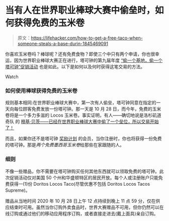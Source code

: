 # 当有人在世界职业棒球大赛中偷垒时，如何获得免费的玉米卷

> 原文：<https://lifehacker.com/how-to-get-a-free-taco-when-someone-steals-a-base-durin-1845469091>

你喜欢玉米卷吗？棒球呢？还有免费食物？即使三个中只有两个申请，你也很幸运，因为世界职业棒球大赛正在进行，塔可钟的第九届年度 [“偷一个基地，偷一个塔可钟”促销活动](https://www.tacobell.com/stealataco) 也是如此。以下是如何以及何时获得这笔交易的方法。

Watch

### 如何使用棒球获得免费的玉米卷

规则基本相同:在世界职业棒球大赛中，第一次有人偷垒，塔可钟同意在指定的一天向每位顾客免费发放一份塔可钟。那一天是 10 月 28 日，而今年，免费的玉米卷将是一个多力多滋的 Locos 玉米卷。事实证明，有人——确切地说是洛杉矶道奇队 的 [穆基·贝茨——已经在世界职业棒球大赛中偷了一个垒位，所以交易开始了！](https://www.delish.com/food-news/a34375116/taco-bell-free-taco-world-series-2020)

而且，如果你还不是塔可钟 [奖励计划](https://apps.apple.com/us/app/taco-bell/id497387361) 的会员，当你注册时，你也将获得一份免费的塔可钟。那是*两个免费墨西哥玉米卷*给那些在家跟随的人。

### 细则

不像一些赠品，你不需要在塔可钟购买任何其他东西就可以领取免费的塔可钟。此次促销活动仅对美国 50 个州和华盛顿特区的居民开放。每个人或注册账户只能免费获得一(1)份 Doritos Locos Taco(尽管优惠不包括 Doritos Locos Tacos Supreme)。

赠品从当地时间 2020 年 10 月 28 日上午 12 点持续到晚上 11 点 59 分，仅在供应结束时可用。虽然当你订购外卖食品时，世界大赛赠品不可用，但你仍然可以在线订购或通过他们的移动应用程序订购，或者直接走进去(戴上面具)亲自订购。